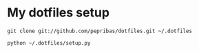 # My dotfiles setup

```
git clone git://github.com/pepribas/dotfiles.git ~/.dotfiles

python ~/.dotfiles/setup.py
```
